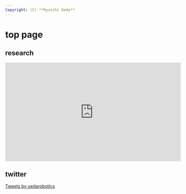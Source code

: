 ```yaml
---
Copyright: (C) **Ryuichi Ueda**
---
```


# top page

## research

<iframe width="560" height="315" src="https://www.youtube.com/embed/videoseries?list=PLbUh9y6MXvje9CiaMF0FIk8ZCHJ8AOiql" frameborder="0" allow="accelerometer; autoplay; encrypted-media; gyroscope; picture-in-picture" allowfullscreen></iframe>

## twitter

<a class="twitter-timeline" href="https://twitter.com/uedarobotics?ref_src=twsrc%5Etfw">Tweets by uedarobotics</a> <script async src="https://platform.twitter.com/widgets.js" charset="utf-8"></script>
